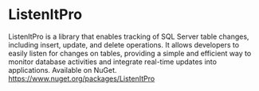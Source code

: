 # ListenItPro
ListenItPro is a library that enables tracking of SQL Server table changes, including insert, update, and delete operations. It allows developers to easily listen for changes on tables, providing a simple and efficient way to monitor database activities and integrate real-time updates into applications. Available on NuGet.
https://www.nuget.org/packages/ListenItPro
